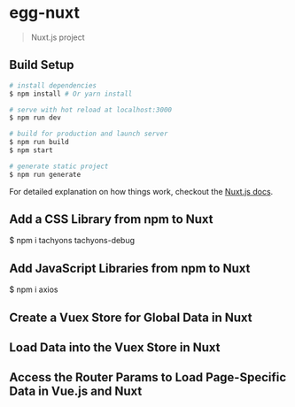 # egg-nuxt

> Nuxt.js project

## Build Setup

``` bash
# install dependencies
$ npm install # Or yarn install

# serve with hot reload at localhost:3000
$ npm run dev

# build for production and launch server
$ npm run build
$ npm start

# generate static project
$ npm run generate
```

For detailed explanation on how things work, checkout the [Nuxt.js docs](https://github.com/nuxt/nuxt.js).

## Add a CSS Library from npm to Nuxt


$ npm i tachyons tachyons-debug

## Add JavaScript Libraries from npm to Nuxt

$ npm i axios

## Create a Vuex Store for Global Data in Nuxt

## Load Data into the Vuex Store in Nuxt

## Access the Router Params to Load Page-Specific Data in Vue.js and Nuxt